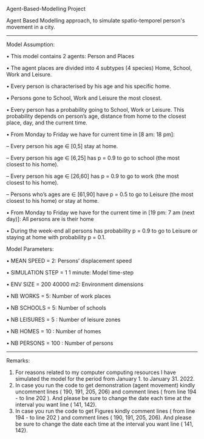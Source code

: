 Agent-Based-Modelling Project

Agent Based Modelling approach, to simulate spatio-temporel person's movement in a city.
***************************************************************************************

Model Assumption:

• This model contains 2 agents: Person and Places

• The agent places are divided into 4 subtypes (4 species) Home, School, Work and Leisure.

• Every person is characterised by his age and his specific home.


• Persons gone to School, Work and Leisure the most closest.

• Every person has a probability going to School, Work or Leisure. This probability depends on person’s
age, distance from home to the closest place, day, and the current time.

• From Monday to Friday we have for current time in [8 am: 18 pm]:

– Every person his age ∈ [0,5] stay at home.

– Every person his age ∈ [6,25] has p = 0.9 to go to school (the most closest to his home).

– Every person his age ∈ [26,60] has p = 0.9 to go to work (the most closest to his home).

– Persons who’s ages are ∈ [61,90] have p = 0.5 to go to Leisure (the most closest to his home) or
stay at home.

• From Monday to Friday we have for the current time in [19 pm: 7 am (next day)]: All persons are is
their home

• During the week-end all persons has probability p = 0.9 to go to Leisure or staying at home with
probability p = 0.1.

Model Parameters:

• MEAN SPEED = 2: Persons’ displacement speed

• SIMULATION STEP = 1 1 minute: Model time-step

• ENV SIZE = 200 40000 m2: Environment dimensions

• NB WORKS = 5: Number of work places

• NB SCHOOLS = 5: Number of schools

• NB LEISURES = 5 : Number of leisure zones

• NB HOMES = 10 : Number of homes

• NB PERSONS = 100 : Number of persons

***************************************************************************************

Remarks:
1) For reasons related to my computer computing resources I have simulated the model for the period from January 1. to January 31. 2022.
2) In case you run the code to get demonstration (agent movement) kindly uncomment lines ( 190, 191, 205, 206) and comment lines ( from line 194 - to line 202 ).  And please be sure to change the date each time at the interval you want line ( 141, 142).
3) In case you run the code to get Figures kindly comment lines ( from line 194 - to line 202 ) and comment lines  ( 190, 191, 205, 206). And please be sure to change the date each time at the interval you want line ( 141, 142).
